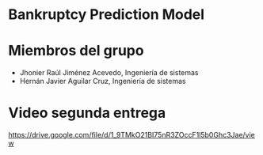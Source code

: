 # Bankruptcy Prediction Model

# Miembros del grupo

- Jhonier Raúl Jiménez Acevedo, Ingeniería de sistemas
- Hernán Javier Aguilar Cruz, Ingeniería de sistemas

# Video segunda entrega
https://drive.google.com/file/d/1_9TMkO21BI75nR3ZOccF1l5b0Ghc3Jae/view
